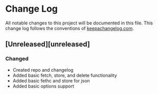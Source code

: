 # Change Log
All notable changes to this project will be documented in this file. This change log follows the conventions of [keepachangelog.com](http://keepachangelog.com/).

## [Unreleased][unreleased]
### Changed
- Created repo and changelog
- Added basic fetch, store, and delete functionality
- Added basic fethc and store for json
- Added basic options support
